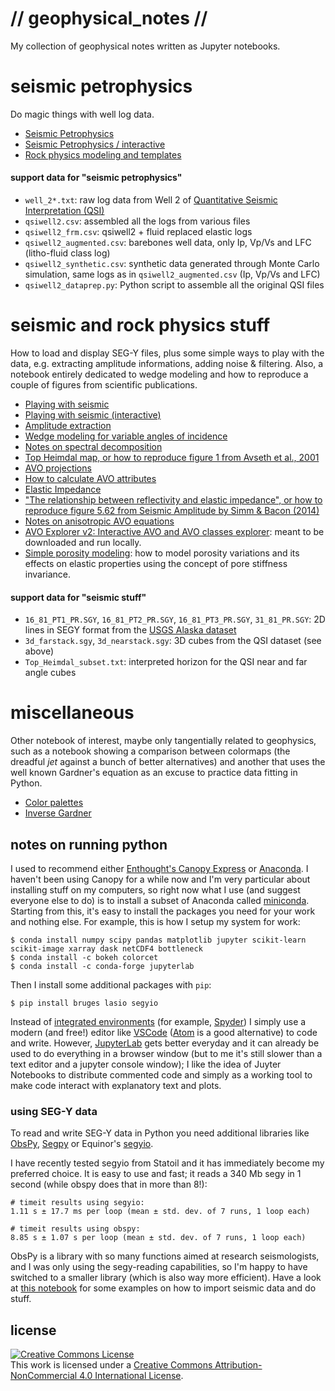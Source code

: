 # // geophysical_notes //

My collection of geophysical notes written as Jupyter notebooks.


# seismic petrophysics

Do magic things with well log data.

* [Seismic Petrophysics](http://nbviewer.ipython.org/github/aadm/geophysical_notes/blob/master/seismic_petrophysics.ipynb)
* [Seismic Petrophysics / interactive](http://nbviewer.ipython.org/github/aadm/geophysical_notes/blob/master/seismic_petrophysics_interactive.ipynb)
* [Rock physics modeling and templates](http://nbviewer.ipython.org/github/aadm/geophysical_notes/blob/master/rock_physics_modeling.ipynb)


#### support data for "seismic petrophysics"

* `well_2*.txt`: raw log data from Well 2 of [Quantitative Seismic Interpretation (QSI)](https://srb.stanford.edu/quantitative-seismic-interpretation)
* `qsiwell2.csv`: assembled all the logs from various files
* `qsiwell2_frm.csv`: qsiwell2 + fluid replaced elastic logs
* `qsiwell2_augmented.csv`: barebones well data, only Ip, Vp/Vs and LFC (litho-fluid class log)
* `qsiwell2_synthetic.csv`: synthetic data generated through Monte Carlo simulation, same logs as in `qsiwell2_augmented.csv` (Ip, Vp/Vs and LFC)
* `qsiwell2_dataprep.py`: Python script to assemble all the original QSI files


# seismic and rock physics stuff

How to load and display SEG-Y files, plus some simple ways to play with the data, e.g. extracting amplitude informations, adding noise & filtering. Also, a notebook entirely dedicated to wedge modeling and how to reproduce a couple of figures from scientific publications.

* [Playing with seismic](http://nbviewer.ipython.org/github/aadm/geophysical_notes/blob/master/playing_with_seismic.ipynb)
* [Playing with seismic (interactive)](http://nbviewer.ipython.org/github/aadm/geophysical_notes/blob/master/playing_with_seismic_interactive.ipynb)
* [Amplitude extraction](http://nbviewer.ipython.org/github/aadm/geophysical_notes/blob/master/seismic_amplitude_extraction.ipynb)
* [Wedge modeling for variable angles of incidence](http://nbviewer.ipython.org/github/aadm/geophysical_notes/blob/master/wedge_modeling.ipynb)
* [Notes on spectral decomposition](http://nbviewer.ipython.org/github/aadm/geophysical_notes/blob/master/notes_spec_dec.ipynb)
* [Top Heimdal map, or how to reproduce figure 1 from Avseth et al., 2001](http://nbviewer.ipython.org/github/aadm/geophysical_notes/blob/master/top_heimdal_map.ipynb)
* [AVO projections](http://nbviewer.ipython.org/github/aadm/geophysical_notes/blob/master/avo_projections.ipynb)
* [How to calculate AVO attributes](http://nbviewer.ipython.org/github/aadm/geophysical_notes/blob/master/avo_attributes.ipynb)
* [Elastic Impedance](http://nbviewer.ipython.org/github/aadm/geophysical_notes/blob/master/elastic_impedance.ipynb)
* ["The relationship between reflectivity and elastic impedance", or how to reproduce figure 5.62 from Seismic Amplitude by Simm & Bacon (2014)](http://nbviewer.ipython.org/github/aadm/geophysical_notes/blob/master/relationship-reflectivity-elastic-impedance_Simm-Bacon.ipynb)
* [Notes on anisotropic AVO equations](http://nbviewer.ipython.org/github/aadm/geophysical_notes/blob/master/anisotropic_avo.ipynb)
* [AVO Explorer v2: Interactive AVO and AVO classes explorer](http://nbviewer.ipython.org/github/aadm/geophysical_notes/blob/master/avo_explorer_v2.ipynb): meant to be downloaded and run locally.
* [Simple porosity modeling](http://nbviewer.ipython.org/github/aadm/geophysical_notes/blob/master/simple_porosity_modeling.ipynb): how to model porosity variations and its effects on elastic properties using the concept of pore stiffness invariance.


#### support data for "seismic stuff"

* `16_81_PT1_PR.SGY`, `16_81_PT2_PR.SGY`, `16_81_PT3_PR.SGY`, `31_81_PR.SGY`: 2D lines in SEGY format from the [USGS Alaska dataset](http://energy.usgs.gov/GeochemistryGeophysics/SeismicDataProcessingInterpretation/NPRASeismicDataArchive.aspx)
* `3d_farstack.sgy`, `3d_nearstack.sgy`: 3D cubes from the QSI dataset (see above)
* `Top_Heimdal_subset.txt`: interpreted horizon for the QSI near and far angle cubes

# miscellaneous

Other notebook of interest, maybe only tangentially related to geophysics, such as a notebook showing a comparison between colormaps (the dreadful _jet_ against a bunch of better alternatives) and another that uses the well known Gardner's equation as an excuse to practice data fitting in Python.

* [Color palettes](http://nbviewer.ipython.org/github/aadm/geophysical_notes/blob/master/colormaps.ipynb)
* [Inverse Gardner](http://nbviewer.ipython.org/github/aadm/geophysical_notes/blob/master/inverse_gardner.ipynb)



## notes on running python

I used to recommend either [Enthought's Canopy Express]((https://www.enthought.com/products/canopy/)) or [Anaconda](https://www.continuum.io/why-anaconda). I haven't been using Canopy for a while now and I'm very particular about installing stuff on my computers, so right now what I use (and suggest everyone else to do) is to install a subset of Anaconda called [miniconda](http://conda.pydata.org/miniconda.html). Starting from this, it's easy to install the packages you need for your work and nothing else. For example, this is how I setup my system for work:

```
$ conda install numpy scipy pandas matplotlib jupyter scikit-learn scikit-image xarray dask netCDF4 bottleneck
$ conda install -c bokeh colorcet
$ conda install -c conda-forge jupyterlab
```

Then I install some additional packages with `pip`:

```
$ pip install bruges lasio segyio
```

Instead of [integrated environments](https://en.wikipedia.org/wiki/Integrated_development_environment) (for example, [Spyder](https://github.com/spyder-ide/spyder)) I simply use a modern (and free!) editor like [VSCode](https://code.visualstudio.com/) ([Atom](https://atom.io/) is a good alternative) to code and write. However, [JupyterLab](https://github.com/jupyterlab/jupyterlab) gets better everyday and it can already be used to do everything in a browser window (but to me it's still slower than a text editor and a jupyter console window); I like the idea of Juyter Notebooks to distribute commented code and simply as a working tool to make code interact with explanatory text and plots.

### using SEG-Y data

To read and write SEG-Y data in Python you need additional libraries like  [ObsPy](http://obspy.org), [Segpy](https://github.com/sixty-north/segpy) or Equinor's [segyio](https://github.com/equinor/segyio). 

I have recently tested segyio from Statoil and it has immediately become my preferred choice. It is easy to use and fast; it reads a 340 Mb segy in 1 second (while obspy does that in more than 8!):

```
# timeit results using segyio:
1.11 s ± 17.7 ms per loop (mean ± std. dev. of 7 runs, 1 loop each)

# timeit results using obspy:
8.85 s ± 1.07 s per loop (mean ± std. dev. of 7 runs, 1 loop each)
```

ObsPy is a library with so many functions aimed at research seismologists, and I was only using the segy-reading capabilities, so I'm happy to have switched to a smaller library (which is also way more efficient). Have a look at [this notebook](https://github.com/aadm/geophysical_notes/blob/master/seismic_data_in_python.ipynb) for some examples on how to import seismic data and do stuff.

## license

<a rel="license" href="http://creativecommons.org/licenses/by-nc/4.0/"><img alt="Creative Commons License" style="border-width:0" src="https://i.creativecommons.org/l/by-nc/4.0/88x31.png" /></a><br />This work is licensed under a <a rel="license" href="http://creativecommons.org/licenses/by-nc/4.0/">Creative Commons Attribution-NonCommercial 4.0 International License</a>.